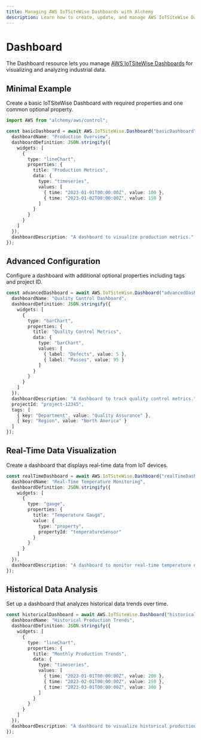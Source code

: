 ```yaml
---
title: Managing AWS IoTSiteWise Dashboards with Alchemy
description: Learn how to create, update, and manage AWS IoTSiteWise Dashboards using Alchemy Cloud Control.
---
```


# Dashboard

The Dashboard resource lets you manage [AWS IoTSiteWise Dashboards](https://docs.aws.amazon.com/iotsitewise/latest/userguide/) for visualizing and analyzing industrial data.

## Minimal Example

Create a basic IoTSiteWise Dashboard with required properties and one common optional property.

```ts
import AWS from "alchemy/aws/control";

const basicDashboard = await AWS.IoTSiteWise.Dashboard("basicDashboard", {
  dashboardName: "Production Overview",
  dashboardDefinition: JSON.stringify({
    widgets: [
      {
        type: "lineChart",
        properties: {
          title: "Production Metrics",
          data: {
            type: "timeseries",
            values: [
              { time: "2023-01-01T00:00:00Z", value: 100 },
              { time: "2023-01-02T00:00:00Z", value: 150 }
            ]
          }
        }
      }
    ]
  }),
  dashboardDescription: "A dashboard to visualize production metrics."
});
```

## Advanced Configuration

Configure a dashboard with additional optional properties including tags and project ID.

```ts
const advancedDashboard = await AWS.IoTSiteWise.Dashboard("advancedDashboard", {
  dashboardName: "Quality Control Dashboard",
  dashboardDefinition: JSON.stringify({
    widgets: [
      {
        type: "barChart",
        properties: {
          title: "Quality Control Metrics",
          data: {
            type: "barChart",
            values: [
              { label: "Defects", value: 5 },
              { label: "Passes", value: 95 }
            ]
          }
        }
      }
    ]
  }),
  dashboardDescription: "A dashboard to track quality control metrics.",
  projectId: "project-12345",
  tags: [
    { key: "Department", value: "Quality Assurance" },
    { key: "Region", value: "North America" }
  ]
});
```

## Real-Time Data Visualization

Create a dashboard that displays real-time data from IoT devices.

```ts
const realTimeDashboard = await AWS.IoTSiteWise.Dashboard("realTimeDashboard", {
  dashboardName: "Real-Time Temperature Monitoring",
  dashboardDefinition: JSON.stringify({
    widgets: [
      {
        type: "gauge",
        properties: {
          title: "Temperature Gauge",
          value: {
            type: "property",
            propertyId: "temperatureSensor"
          }
        }
      }
    ]
  }),
  dashboardDescription: "A dashboard to monitor real-time temperature data."
});
```

## Historical Data Analysis

Set up a dashboard that analyzes historical data trends over time.

```ts
const historicalDashboard = await AWS.IoTSiteWise.Dashboard("historicalDashboard", {
  dashboardName: "Historical Production Trends",
  dashboardDefinition: JSON.stringify({
    widgets: [
      {
        type: "lineChart",
        properties: {
          title: "Monthly Production Trends",
          data: {
            type: "timeseries",
            values: [
              { time: "2023-01-01T00:00:00Z", value: 200 },
              { time: "2023-02-01T00:00:00Z", value: 250 },
              { time: "2023-03-01T00:00:00Z", value: 300 }
            ]
          }
        }
      }
    ]
  }),
  dashboardDescription: "A dashboard to visualize historical production trends."
});
```